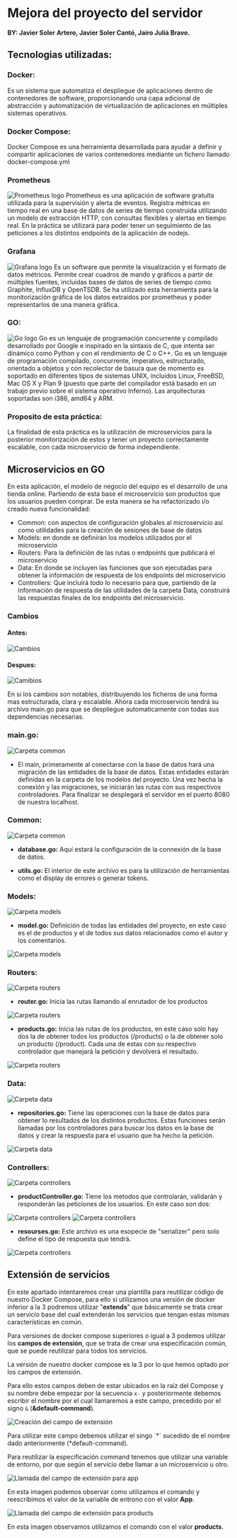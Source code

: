 # Mejora del proyecto del servidor 
**BY: Javier Soler Artero, Javier Soler Cantó, Jairo Julià Bravo.**

## Tecnologias utilizadas:

### Docker:
Es un sistema que automatiza el despliegue de aplicaciones dentro de contenedores de software, proporcionando una capa adicional de abstracción y automatización de virtualización de aplicaciones en múltiples sistemas operativos.​
### Docker Compose:
Docker Compose es una herramienta desarrollada para ayudar a definir y compartir aplicaciones de varios contenedores mediante un fichero llamado docker-compose.yml

### Prometheus
![Prometheus logo](./imgs/prometheuslogo.png) 
Prometheus es una aplicación de software gratuita utilizada para la supervisión y alerta de eventos. Registra métricas en tiempo real en una base de datos de series de tiempo construida utilizando un modelo de extracción HTTP, con consultas flexibles y alertas en tiempo real. En la práctica se utilizará para poder tener un seguimiento de las peticiones a los distintos endpoints de la aplicación de nodejs.

### Grafana
![Grafana logo](./imgs/grafanalogo.png) 
Es un software que permite la visualización y el formato de datos métricos. Permite crear cuadros de mando y gráficos a partir de múltiples fuentes, incluidas bases de datos de series de tiempo como Graphite, InfluxDB y OpenTSDB.​​ Se ha utilizado esta herramienta para la monitorización gráfica de los datos extraidos por prometheus y poder representarlos de una manera gráfica.

### GO: 
![Go logo](./imgs/gologo.png) 
Go es un lenguaje de programación concurrente y compilado desarrollado por Google e inspirado en la sintaxis de C, que intenta ser dinámico como Python y con el rendimiento de C o C++. Go es un lenguaje de programación compilado, concurrente, imperativo, estructurado, orientado a objetos y con recolector de basura que de momento es soportado en diferentes tipos de sistemas UNIX, incluidos Linux, FreeBSD, Mac OS X y Plan 9 (puesto que parte del compilador está basado en un trabajo previo sobre el sistema operativo Inferno). Las arquitecturas soportadas son i386, amd64 y ARM.

### Proposito de esta práctica:
La finalidad de esta práctica es la utilización de microservicios para la posterior monitorización de estos y tener un proyecto correctamente escalable, con cada microservicio de forma independiente.

## Microservicios en GO

En esta aplicación, el modelo de negocio del equipo es el desarrollo de una tienda online. Partiendo de esta base el microservicio son productos que los usuarios pueden comprar. De esta manera se ha refactorizado i/o creado nueva funcionalidad:

- Common: con aspectos de configuración globales al microservicio así como utilidades para la creación de sesiones de base de datos
- Models: en donde se definirán los modelos utilizados por el microservicio
- Routers: Para la definición de las rutas o endpoints que publicará el 
microservicio
- Data: En donde se incluyen las funciones que son ejecutadas para obtener la información de respuesta de los endpoints del microservicio
- Controllers: Que incluirá todo lo necesario para que, partiendo de la información de respuesta de las utilidades de la carpeta Data, construirá las respuestas finales de los endpoints del microservicio.

### Cambios
#### Antes:
![Cambios](./imgs/cambios.JPG)

#### Despues:
![Camibios](./imgs/cambios1.JPG)

En si los cambios son notables, distribuyendo los ficheros de una forma mas estructurada, clara y escalable. Ahora cada microservicio tendrá su archivo main.go para que se despliegue automaticamente con todas sus dependencias necesarias. 

### main.go:
![Carpeta common](./imgs/main.png)

- El main, primeramente al conectarse con la base de datos hará una migración de las entidades de la base de datos. Estas entidades estarán definidas en la carpeta de los modelos del proyecto. Una vez hecha la conexión y las migraciones, se iniciarán las rutas con sus respectivos controladores. Para finalizar se desplegará el servidor en el puerto 8080 de nuestra localhost.

### Common:
![Carpeta common](./imgs/common.png)

- **database.go:** Aquí estará la configuración de la connexión de la base de datos.

- **utils.go:** El interior de este archivo es para la utilización de herramientas como el display de errores o generar tokens.

### Models:
![Carpeta models](./imgs/models.png)

- **model.go:** Definición de todas las entidades del proyecto, en este caso es el de productos y el de todos sus datos relacionados como el autor y los comentarios.

![Carpeta models](./imgs/models2.png)

### Routers:

![Carpeta routers](./imgs/routers.png)

- **router.go:** Inicia las rutas llamando al enrutador de los productos

![Carpeta routers](./imgs/routers2.png)


- **products.go:** Inicia las rutas de los productos, en este caso solo hay dos la de obtener todos los productos (/products) o la de obtener solo un producto (/product). Cada una de estas con su respectivo controlador que manejará la petición y devolverá el resultado.

![Carpeta routers](./imgs/routers1.png)

### Data:

![Carpeta data](./imgs/data.png)

- **repositories.go:** Tiene las operaciones con la base de datos para obtener lo resultados de los distintos productos. Estas funciones serán llamadas por los controladores para buscar los datos en la base de datos y crear la respuesta para el usuario que ha hecho la petición.

![Carpeta data](./imgs/data1.png)

### Controllers:

![Carpeta controllers](./imgs/controllers.png)

- **productController.go:** Tiene los metodos que controlarán, validarán y responderán las peticiones de los usuarios. En este caso son dos: 

![Carpeta controllers](./imgs/controller1.png)
![Carpeta controllers](./imgs/controller2.png)

- **resourses.go:** Este archivo es una esopecie de "serializer" pero solo define el tipo de respuesta que tendrá.

![Carpeta controllers](./imgs/controller3.png)

## Extensión de servicios

En este apartado intentaremos crear una plantilla para reutilizar código de nuestro Docker Compose, para ello si utilizamos una versión de docker inferior a la 3 podremos utilizar "**extends**" que básicamente se trata crear un servicio base del cual extenderán los servicios que tengan estas mismas características en común. 

Para versiones de docker compose superiores o igual a 3 podemos utilizar los **campos de extensión**, que se trata de crear una especificación común, que se puede reutilizar para todos los servicios.

La versión de nuestro docker compose es la 3 por lo que hemos optado por los campos de extensión.

Para ello estos campos deben de estar ubicados en la raíz del Compose y su nombre debe empezar por la secuencia `x-` y posteriormente debemos escribir el nombre por el cual llamaremos a este campo, precedido por el signo `&` (**&default-command**).

![Creación del campo de extensión](./imgs/fieldsExtension1.png)

Para utilizar este campo debemos utilizar el singo ´*´ sucedido de el nombre dado anteriormente (*default-command).

Para reutilizar la especificación command tenemos que utilizar una variable de entorno, por que según el servicio debe llamar a un microservicio u otro.

![Llamada del campo de extensión para app](./imgs/fieldsExtension2.png)

En esta imagen podemos observar como utilizamos el comando y reescribimos el valor de la variable de entrono con el valor **App**.

![Llamada del campo de extensión para products](./imgs/fieldsExtension3.png)

En esta imagen observamos utilizamos el comando con el valor **products**.